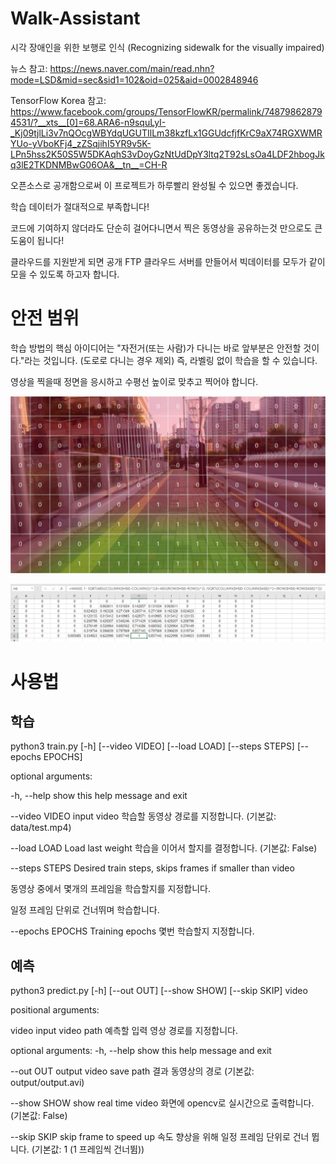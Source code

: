 # Walk-Assistant
시각 장애인을 위한 보행로 인식 (Recognizing sidewalk for the visually impaired)

뉴스 참고: https://news.naver.com/main/read.nhn?mode=LSD&mid=sec&sid1=102&oid=025&aid=0002848946

TensorFlow Korea 참고: https://www.facebook.com/groups/TensorFlowKR/permalink/748798628794531/?__xts__[0]=68.ARA6-n9squLyI-_Kj09tjlLi3v7nQOcgWBYdqUGUTIlLm38kzfLx1GGUdcfjfKrC9aX74RGXWMRYUo-yVboKFj4_zZSqjihI5YR9v5K-LPn5hss2K50S5W5DKAqhS3vDoyGzNtUdDpY3ltq2T92sLsOa4LDF2hbogJkq3lE2TKDNMBwG06OA&__tn__=CH-R


오픈소스로 공개함으로써 이 프로젝트가 하루빨리 완성될 수 있으면 좋겠습니다.

학습 데이터가 절대적으로 부족합니다!

코드에 기여하지 않더라도 단순히 걸어다니면서 찍은 동영상을 공유하는것 만으로도 큰 도움이 됩니다!

클라우드를 지원받게 되면 공개 FTP 클라우드 서버를 만들어서 빅데이터를 모두가 같이 모을 수 있도록 하고자 합니다.


# 안전 범위
학습 방법의 핵심 아이디어는 "자전거(또는 사람)가 다니는 바로 앞부분은 안전할 것이다."라는 것입니다. (도로로 다니는 경우 제외)
즉, 라벨링 없이 학습을 할 수 있습니다.

영상을 찍을때 정면을 응시하고 수평선 높이로 맞추고 찍어야 합니다.

![concept](./img/concept.jpg)

![safe_zone_excel](./img/safe_zone_excel.jpg)

# 사용법
## 학습
python3 train.py [-h] [--video VIDEO] [--load LOAD] [--steps STEPS] [--epochs EPOCHS]

optional arguments:

-h, --help       show this help message and exit

--video VIDEO    input video 학습할 동영상 경로를 지정합니다. (기본값: data/test.mp4)

--load LOAD      Load last weight 학습을 이어서 할지를 결정합니다. (기본값: False)

--steps STEPS    Desired train steps, skips frames if smaller than video

동영상 중에서 몇개의 프레임을 학습할지를 지정합니다.

일정 프레임 단위로 건너뛰며 학습합니다.

  --epochs EPOCHS  Training epochs 몇번 학습할지 지정합니다.



## 예측
python3 predict.py [-h] [--out OUT] [--show SHOW] [--skip SKIP] video

positional arguments:

video        input video path 예측할 입력 영상 경로를 지정합니다.

optional arguments:
-h, --help   show this help message and exit

--out OUT    output video save path 결과 동영상의 경로 (기본값: output/output.avi)

--show SHOW  show real time video 화면에 opencv로 실시간으로 출력합니다. (기본값: False)

--skip SKIP  skip frame to speed up 속도 향상을 위해 일정 프레임 단위로 건너 뜁니다. (기본값: 1 (1 프레임씩 건너뜀))

